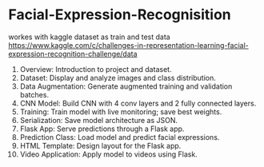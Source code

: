 # Facial-Expression-Recognisition

workes with kaggle dataset as train and test data
https://www.kaggle.com/c/challenges-in-representation-learning-facial-expression-recognition-challenge/data

1. Overview: Introduction to project and dataset.
2. Dataset: Display and analyze images and class distribution.
3. Data Augmentation: Generate augmented training and validation batches.
4. CNN Model: Build CNN with 4 conv layers and 2 fully connected layers.
5. Training: Train model with live monitoring; save best weights.
6. Serialization: Save model architecture as JSON.
7. Flask App: Serve predictions through a Flask app.
8. Prediction Class: Load model and predict facial expressions.
9. HTML Template: Design layout for the Flask app.
10. Video Application: Apply model to videos using Flask.
